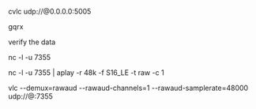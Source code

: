  
cvlc udp://@0.0.0.0:5005

gqrx 

verify the data 

nc -l -u 7355

nc -l -u 7355 | aplay -r 48k -f S16_LE -t raw -c 1

vlc --demux=rawaud --rawaud-channels=1 --rawaud-samplerate=48000 udp://@:7355

